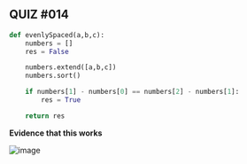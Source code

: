 ## QUIZ #014

```.py
def evenlySpaced(a,b,c):
    numbers = []
    res = False

    numbers.extend([a,b,c])
    numbers.sort()

    if numbers[1] - numbers[0] == numbers[2] - numbers[1]:
        res = True

    return res
```


**Evidence that this works**

![image](https://user-images.githubusercontent.com/88994602/144290318-4d776f55-2788-47e8-b7ec-0f76e0fa646c.png)
